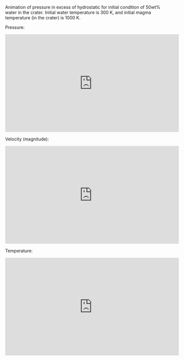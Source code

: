 Animation of pressure in excess of hydrostatic for initial condition of 50wt% water in the crater. Initial water temperature is 300 K, and initial magma temperature (in the crater) is 1000 K.

Pressure:

<iframe width="560" height="315" src="https://www.youtube-nocookie.com/embed/AVDI88aPHeg?si=hbKACP4bSjU_NnzI" title="YouTube video player" frameborder="0" allow="accelerometer; autoplay; clipboard-write; encrypted-media; gyroscope; picture-in-picture; web-share" allowfullscreen></iframe>

Velocity (magnitude):

<iframe width="560" height="315" src="https://www.youtube-nocookie.com/embed/BdKYkOgMYTg?si=K8W8_ciFlsGqmNVc" title="YouTube video player" frameborder="0" allow="accelerometer; autoplay; clipboard-write; encrypted-media; gyroscope; picture-in-picture; web-share" allowfullscreen></iframe>

Temperature:

<iframe width="560" height="315" src="https://www.youtube-nocookie.com/embed/bI0ZD0_jUtE?si=_hPGC0kdtvSaDXVl" title="YouTube video player" frameborder="0" allow="accelerometer; autoplay; clipboard-write; encrypted-media; gyroscope; picture-in-picture; web-share" allowfullscreen></iframe>
